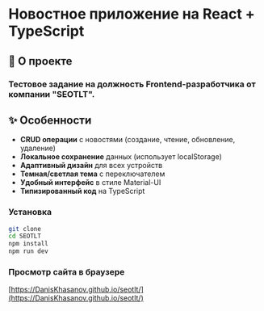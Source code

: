 # Новостное приложение на React + TypeScript

## 📌 О проекте

### Тестовое задание на должность Frontend-разработчика от компании "SEOTLT".

## ✨ Особенности

- **CRUD операции** с новостями (создание, чтение, обновление, удаление)
- **Локальное сохранение** данных (использует localStorage)
- **Адаптивный дизайн** для всех устройств
- **Темная/светлая тема** с переключателем
- **Удобный интерфейс** в стиле Material-UI
- **Типизированный код** на TypeScript

### Установка

```bash
git clone
cd SEOTLT
npm install
npm run dev
```

### Просмотр сайта в браузере

[https://DanisKhasanov.github.io/seotlt/](https://DanisKhasanov.github.io/seotlt/)
